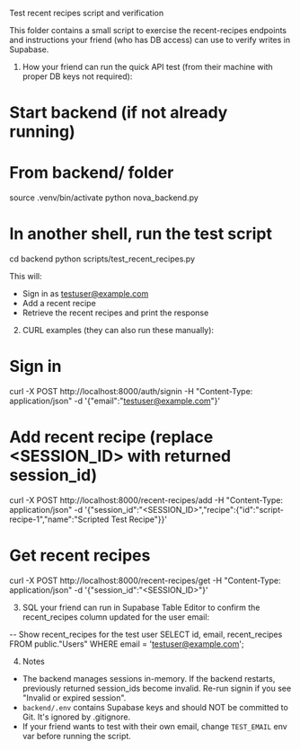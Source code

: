 Test recent recipes script and verification

This folder contains a small script to exercise the recent-recipes endpoints and instructions your friend (who has DB access) can use to verify writes in Supabase.

1) How your friend can run the quick API test (from their machine with proper DB keys not required):

# Start backend (if not already running)
# From backend/ folder
source .venv/bin/activate
python nova_backend.py

# In another shell, run the test script
cd backend
python scripts/test_recent_recipes.py

This will:
- Sign in as testuser@example.com
- Add a recent recipe
- Retrieve the recent recipes and print the response

2) CURL examples (they can also run these manually):

# Sign in
curl -X POST http://localhost:8000/auth/signin -H "Content-Type: application/json" -d '{"email":"testuser@example.com"}'

# Add recent recipe (replace <SESSION_ID> with returned session_id)
curl -X POST http://localhost:8000/recent-recipes/add -H "Content-Type: application/json" -d '{"session_id":"<SESSION_ID>","recipe":{"id":"script-recipe-1","name":"Scripted Test Recipe"}}'

# Get recent recipes
curl -X POST http://localhost:8000/recent-recipes/get -H "Content-Type: application/json" -d '{"session_id":"<SESSION_ID>"}'

3) SQL your friend can run in Supabase Table Editor to confirm the recent_recipes column updated for the user email:

-- Show recent_recipes for the test user
SELECT id, email, recent_recipes
FROM public."Users"
WHERE email = 'testuser@example.com';

4) Notes
- The backend manages sessions in-memory. If the backend restarts, previously returned session_ids become invalid. Re-run signin if you see "Invalid or expired session".
- `backend/.env` contains Supabase keys and should NOT be committed to Git. It's ignored by .gitignore. 
- If your friend wants to test with their own email, change `TEST_EMAIL` env var before running the script.

